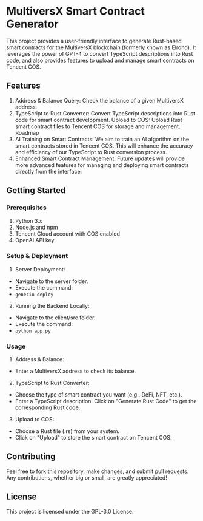 # MultiversX Smart Contract Generator
This project provides a user-friendly interface to generate Rust-based smart contracts for the MultiversX blockchain (formerly known as Elrond). It leverages the power of GPT-4 to convert TypeScript descriptions into Rust code, and also provides features to upload and manage smart contracts on Tencent COS.

## Features
1. Address & Balance Query: Check the balance of a given MultiversX address.
2. TypeScript to Rust Converter: Convert TypeScript descriptions into Rust code for smart contract development.
Upload to COS: Upload Rust smart contract files to Tencent COS for storage and management.
Roadmap
3. AI Training on Smart Contracts: We aim to train an AI algorithm on the smart contracts stored in Tencent COS. This will enhance the accuracy and efficiency of our TypeScript to Rust conversion process.
4. Enhanced Smart Contract Management: Future updates will provide more advanced features for managing and deploying smart contracts directly from the interface.

## Getting Started
### Prerequisites
1. Python 3.x
2. Node.js and npm
3. Tencent Cloud account with COS enabled
4. OpenAI API key

### Setup & Deployment
1. Server Deployment:
* Navigate to the server folder.
* Execute the command:
* `genezio deploy`
2. Running the Backend Locally:
* Navigate to the client/src folder.
* Execute the command:
* `python app.py`

### Usage
1. Address & Balance:
* Enter a MultiversX address to check its balance.
2. TypeScript to Rust Converter:
* Choose the type of smart contract you want (e.g., DeFi, NFT, etc.).
* Enter a TypeScript description.
Click on "Generate Rust Code" to get the corresponding Rust code.
3. Upload to COS:
* Choose a Rust file (.rs) from your system.
* Click on "Upload" to store the smart contract on Tencent COS.

## Contributing
Feel free to fork this repository, make changes, and submit pull requests. Any contributions, whether big or small, are greatly appreciated!

## License
This project is licensed under the GPL-3.0 License.
